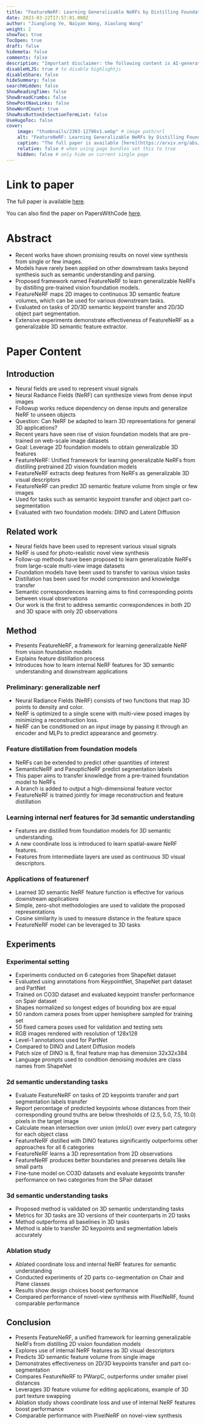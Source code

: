 ```yaml
---
title: "FeatureNeRF: Learning Generalizable NeRFs by Distilling Foundation Models"
date: 2023-03-22T17:57:01.000Z
author: "Jianglong Ye, Naiyan Wang, Xiaolong Wang"
weight: 2
showToc: true
TocOpen: true
draft: false
hidemeta: false
comments: false
description: "Important disclaimer: the following content is AI-generated, please make sure to fact check the presented information by reading the full paper."
disableHLJS: true # to disable highlightjs
disableShare: false
hideSummary: false
searchHidden: false
ShowReadingTime: false
ShowBreadCrumbs: false
ShowPostNavLinks: false
ShowWordCount: true
ShowRssButtonInSectionTermList: false
UseHugoToc: false
cover:
    image: "thumbnails/2303-12786v1.webp" # image path/url
    alt: "FeatureNeRF: Learning Generalizable NeRFs by Distilling Foundation Models" # alt text
    caption: "The full paper is available [here](https://arxiv.org/abs/2303.12786)." # display caption under cover
    relative: false # when using page bundles set this to true
    hidden: false # only hide on current single page
---
```


# Link to paper
The full paper is available [here](https://arxiv.org/abs/2303.12786).

You can also find the paper on PapersWithCode [here](https://paperswithcode.com/paper/featurenerf-learning-generalizable-nerfs-by).

# Abstract
- Recent works have shown promising results on novel view synthesis from single or few images.
- Models have rarely been applied on other downstream tasks beyond synthesis such as semantic understanding and parsing.
- Proposed framework named FeatureNeRF to learn generalizable NeRFs by distilling pre-trained vision foundation models.
- FeatureNeRF maps 2D images to continuous 3D semantic feature volumes, which can be used for various downstream tasks.
- Evaluated on tasks of 2D/3D semantic keypoint transfer and 2D/3D object part segmentation.
- Extensive experiments demonstrate effectiveness of FeatureNeRF as a generalizable 3D semantic feature extractor.

# Paper Content

## Introduction
- Neural fields are used to represent visual signals
- Neural Radiance Fields (NeRF) can synthesize views from dense input images
- Followup works reduce dependency on dense inputs and generalize NeRF to unseen objects
- Question: Can NeRF be adapted to learn 3D representations for general 3D applications?
- Recent years have seen rise of vision foundation models that are pre-trained on web-scale image datasets
- Goal: Leverage 2D foundation models to obtain generalizable 3D features
- FeatureNeRF: Unified framework for learning generalizable NeRFs from distilling pretrained 2D vision foundation models
- FeatureNeRF extracts deep features from NeRFs as generalizable 3D visual descriptors
- FeatureNeRF can predict 3D semantic feature volume from single or few images
- Used for tasks such as semantic keypoint transfer and object part co-segmentation
- Evaluated with two foundation models: DINO and Latent Diffusion

## Related work
- Neural fields have been used to represent various visual signals
- NeRF is used for photo-realistic novel view synthesis
- Follow-up methods have been proposed to learn generalizable NeRFs from large-scale multi-view image datasets
- Foundation models have been used to transfer to various vision tasks
- Distillation has been used for model compression and knowledge transfer
- Semantic correspondences learning aims to find corresponding points between visual observations
- Our work is the first to address semantic correspondences in both 2D and 3D space with only 2D observations

## Method
- Presents FeatureNeRF, a framework for learning generalizable NeRF from vision foundation models
- Explains feature distillation process
- Introduces how to learn internal NeRF features for 3D semantic understanding and downstream applications

### Preliminary: generalizable nerf
- Neural Radiance Fields (NeRF) consists of two functions that map 3D points to density and color.
- NeRF is optimized to a single scene with multi-view posed images by minimizing a reconstruction loss.
- NeRF can be conditioned on an input image by passing it through an encoder and MLPs to predict appearance and geometry.

### Feature distillation from foundation models
- NeRFs can be extended to predict other quantities of interest
- SemanticNeRF and PanopticNeRF predict segmentation labels
- This paper aims to transfer knowledge from a pre-trained foundation model to NeRFs
- A branch is added to output a high-dimensional feature vector
- FeatureNeRF is trained jointly for image reconstruction and feature distillation

### Learning internal nerf features for 3d semantic understanding
- Features are distilled from foundation models for 3D semantic understanding.
- A new coordinate loss is introduced to learn spatial-aware NeRF features.
- Features from intermediate layers are used as continuous 3D visual descriptors.

### Applications of featurenerf
- Learned 3D semantic NeRF feature function is effective for various downstream applications
- Simple, zero-shot methodologies are used to validate the proposed representations
- Cosine similarity is used to measure distance in the feature space
- FeatureNeRF model can be leveraged to 3D tasks

## Experiments

### Experimental setting
- Experiments conducted on 6 categories from ShapeNet dataset
- Evaluated using annotations from KeypointNet, ShapeNet part dataset and PartNet
- Trained on CO3D dataset and evaluated keypoint transfer performance on Spair dataset
- Shapes normalized so longest edges of bounding box are equal
- 50 random camera poses from upper hemisphere sampled for training set
- 50 fixed camera poses used for validation and testing sets
- RGB images rendered with resolution of 128x128
- Level-1 annotations used for PartNet
- Compared to DINO and Latent Diffusion models
- Patch size of DINO is 8, final feature map has dimension 32x32x384
- Language prompts used to condition denoising modules are class names from ShapeNet

### 2d semantic understanding tasks
- Evaluate FeatureNeRF on tasks of 2D keypoints transfer and part segmentation labels transfer
- Report percentage of predicted keypoints whose distances from their corresponding ground truths are below thresholds of (2.5, 5.0, 7.5, 10.0) pixels in the target image
- Calculate mean intersection over union (mIoU) over every part category for each object class
- FeatureNeRF distilled with DINO features significantly outperforms other approaches for all 6 categories
- FeatureNeRF learns a 3D representation from 2D observations
- FeatureNeRF produces better boundaries and preserves details like small parts
- Fine-tune model on CO3D datasets and evaluate keypoints transfer performance on two categories from the SPair dataset

### 3d semantic understanding tasks
- Proposed method is validated on 3D semantic understanding tasks
- Metrics for 3D tasks are 3D versions of their counterparts in 2D tasks
- Method outperforms all baselines in 3D tasks
- Method is able to transfer 3D keypoints and segmentation labels accurately

### Ablation study
- Ablated coordinate loss and internal NeRF features for semantic understanding
- Conducted experiments of 2D parts co-segmentation on Chair and Plane classes
- Results show design choices boost performance
- Compared performance of novel-view synthesis with PixelNeRF, found comparable performance

## Conclusion
- Presents FeatureNeRF, a unified framework for learning generalizable NeRFs from distilling 2D vision foundation models
- Explores use of internal NeRF features as 3D visual descriptors
- Predicts 3D semantic feature volume from single image
- Demonstrates effectiveness on 2D/3D keypoints transfer and part co-segmentation
- Compares FeatureNeRF to PWarpC, outperforms under smaller pixel distances
- Leverages 3D feature volume for editing applications, example of 3D part texture swapping
- Ablation study shows coordinate loss and use of internal NeRF features boost performance
- Comparable performance with PixelNeRF on novel-view synthesis
